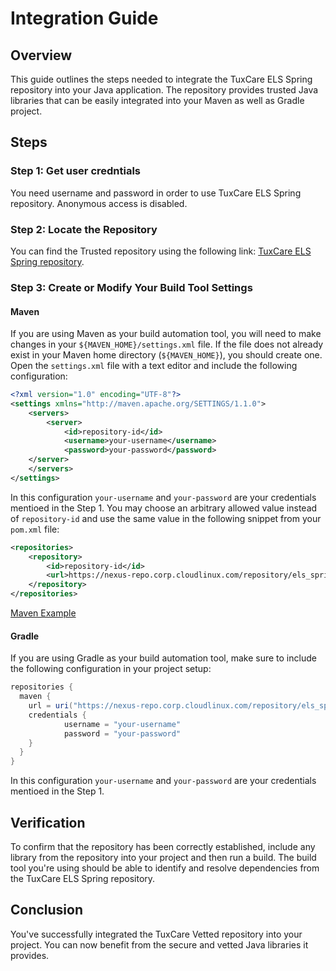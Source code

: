 # Integration Guide

## Overview

This guide outlines the steps needed to integrate the TuxCare ELS Spring repository into your Java application. The repository provides trusted Java libraries that can be easily integrated into your Maven as well as Gradle project.

## Steps

### Step 1: Get user credntials
You need username and password in order to use TuxCare ELS Spring repository. Anonymous access is disabled.

### Step 2: Locate the Repository

You can find the Trusted repository using the following link: [TuxCare ELS Spring repository](https://nexus-repo.corp.cloudlinux.com/#browse/browse:els_spring).

### Step 3: Create or Modify Your Build Tool Settings

#### Maven

If you are using Maven as your build automation tool, you will need to make changes in your `${MAVEN_HOME}/settings.xml` file. If the file does not already exist in your Maven home directory (`${MAVEN_HOME}`), you should create one. Open the `settings.xml` file with a text editor and include the following configuration:

```xml
<?xml version="1.0" encoding="UTF-8"?>
<settings xmlns="http://maven.apache.org/SETTINGS/1.1.0">
    <servers>
        <server>
     	    <id>repository-id</id>
     	    <username>your-username</username>
     	    <password>your-password</password>
   	</server>
    </servers>
</settings>
```

In this configuration ```your-username``` and ```your-password``` are your credentials mentioed in the Step 1. You may choose an arbitrary allowed value instead of ```repository-id``` and use the same value in the following snippet from your `pom.xml` file:
```xml
<repositories>
    <repository>
        <id>repository-id</id>
        <url>https://nexus-repo.corp.cloudlinux.com/repository/els_spring/</url>
    </repository>
</repositories>
```
[Maven Example](../examples/maven)
#### Gradle

If you are using Gradle as your build automation tool, make sure to include the following configuration in your project setup:

```gradle
repositories {
  maven {
    url = uri("https://nexus-repo.corp.cloudlinux.com/repository/els_spring")
    credentials {
            username = "your-username"
            password = "your-password"
    }
  }
}
```
In this configuration ```your-username``` and ```your-password``` are your credentials mentioed in the Step 1.

## Verification

To confirm that the repository has been correctly established, include any library from the repository into your project and then run a build. The build tool you're using should be able to identify and resolve dependencies from the TuxCare ELS Spring repository.

## Conclusion

You've successfully integrated the TuxCare Vetted repository into your project. You can now benefit from the secure and vetted Java libraries it provides.
